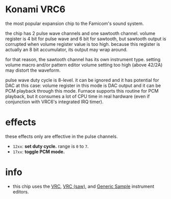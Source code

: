 # Konami VRC6

the most popular expansion chip to the Famicom's sound system.

the chip has 2 pulse wave channels and one sawtooth channel.
volume register is 4 bit for pulse wave and 6 bit for sawtooth, but sawtooth output is corrupted when volume register value is too high. because this register is actually an 8 bit accumulator, its output may wrap around.

for that reason, the sawtooth channel has its own instrument type. setting volume macro and/or pattern editor volume setting too high (above 42/2A) may distort the waveform.

pulse wave duty cycle is 8-level. it can be ignored and it has potential for DAC at this case: volume register in this mode is DAC output and it can be PCM playback through this mode.
Furnace supports this routine for PCM playback, but it consumes a lot of CPU time in real hardware (even if conjunction with VRC6's integrated IRQ timer).

# effects

these effects only are effective in the pulse channels.

- `12xx`: **set duty cycle.** range is `0` to `7`.
- `17xx`: **toggle PCM mode.**

# info

- this chip uses the [VRC](../4-instrument/vrc6.md), [VRC (saw)](../4-instrument/vrc6.md), and [Generic Sample](../4-instrument/amiga.md) instrument editors.